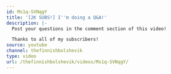 ```yaml
---
id: Ms1q-SVNqgY
title: '[2K SUBS!] I''m doing a Q&A!'
description: |-
  Post your questions in the comment section of this video!

  Thanks to all of my subscribers!
source: youtube
channel: thefinnishbolshevik
type: video
url: /thefinnishbolshevik/videos/Ms1q-SVNqgY/
---
```

